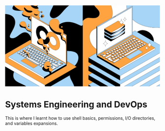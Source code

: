 ![github_cover_banner](https://github.com/BongOwethu/alx-system_engineering-devops/blob/master/DevOps%20and%20Syst.webp)
# Systems Engineering and DevOps

This is where I learnt how to use shell basics, permissions, I/O directories, and variables expansions.


